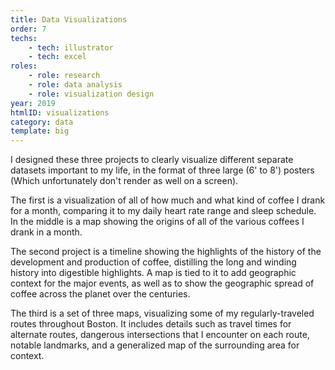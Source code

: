 ```yaml
---
title: Data Visualizations
order: 7
techs:
    - tech: illustrator
    - tech: excel
roles:
    - role: research
    - role: data analysis
    - role: visualization design
year: 2019
htmlID: visualizations
category: data
template: big
---
```

I designed these three projects to clearly visualize different separate datasets important to my life, in the format of three large (6' to 8') posters (Which unfortunately don't render as well on a screen). 

The first is a visualization of all of how much and what kind of coffee I drank for a month, comparing it to my daily heart rate range and sleep schedule. In the middle is a map showing the origins of all of the various coffees I drank in a month.

The second project is a timeline showing the highlights of the history of the development and production of coffee, distilling the long and winding history into digestible highlights. A map is tied to it to add geographic context for the major events, as well as to show the geographic spread of coffee across the planet over the centuries. 

The third is a set of three maps, visualizing some of my regularly-traveled routes throughout Boston. It includes details such as travel times for alternate routes, dangerous intersections that I encounter on each route, notable landmarks, and a generalized map of the surrounding area for context.
